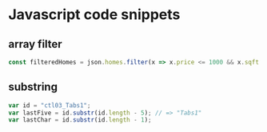 # Javascript code snippets

## array filter

```javascript
const filteredHomes = json.homes.filter(x => x.price <= 1000 && x.sqft >= 500 && x.num_of_beds >=2 && x.num_of_baths >= 2.5);
```

## substring

```javascript
var id = "ctl03_Tabs1";
var lastFive = id.substr(id.length - 5); // => "Tabs1"
var lastChar = id.substr(id.length - 1);
```

